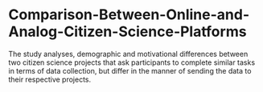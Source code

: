 # Comparison-Between-Online-and-Analog-Citizen-Science-Platforms
The study analyses, demographic and motivational differences between two citizen science projects that ask participants to complete similar tasks in terms of data collection, but differ in the manner of sending the data to their respective projects. 
